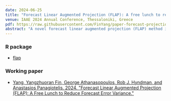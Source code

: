 ```yaml
---
date: 2024-06-25
title: "Forecast Linear Augmented Projection (FLAP): A free lunch to reduce forecast error variance"
venue: IAAE 2024 Annual Conference, Thessaloniki, Greece
pdf: https://raw.githubusercontent.com/FinYang/paper-forecast-projection/main/slides/flap-slides.pdf
abstract: "A novel forecast linear augmented projection (FLAP) method is introduced, which reduces the forecast error variance of any unbiased multivariate forecast without introducing bias. The method first constructs new component series which are linear combinations of the original series. Forecasts are then generated for both the original and component series. Finally, the full vector of forecasts is projected onto a linear subspace where the constraints implied by the combination weights hold. It is proven that the trace of the forecast error variance is non-increasing with the number of components, and mild conditions are established for which it is strictly decreasing. It is also shown that the proposed method achieves maximum forecast error variance reduction among linear projection methods. The theoretical results are validated through simulations and two empirical applications based on Australian tourism and FRED-MD data. Notably, using FLAP with Principal Component Analysis (PCA) to construct the new series leads to substantial forecast error variance reduction."
---
```


### R package

* [flap](https://github.com/FinYang/flap)

### Working paper

* [Yang, Yangzhuoran Fin, George Athanasopoulos, Rob J. Hyndman, and Anastasios Panagiotelis. 2024. "Forecast Linear Augmented Projection (FLAP): A Free Lunch to Reduce Forecast Error Variance."](/publication/flap/)
